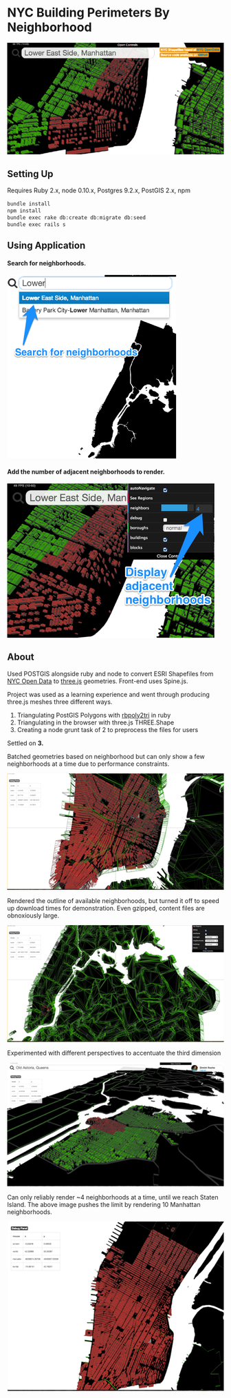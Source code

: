 
NYC Building Perimeters By Neighborhood
=======================================

![WebGL representation of New York City](public/readme/NbcLowerEastSideManhattan.png)

Setting Up
----------

Requires Ruby 2.x, node 0.10.x, Postgres 9.2.x, PostGIS 2.x, npm

```
bundle install
npm install
bundle exec rake db:create db:migrate db:seed
bundle exec rails s
```

Using Application
-----------------

#### Search for neighborhoods.

![Search Neighborhoods](public/readme/searchNeighborhoods.png)

#### Add the number of adjacent neighborhoods to render.

![Add number of neighbors to render](public/readme/howToAddNeighbors.png)

About
-----

Used POSTGIS alongside ruby and node to convert ESRI Shapefiles from [NYC Open Data](https://nycopendata.socrata.com/Facilities-and-Structures/Building-Perimeter-Outlines/r7fd-yd5e)
to [three.js](https://github.com/mrdoob/three.js/) geometries. Front-end uses Spine.js.

Project was used as a learning experience and went through producing three.js
meshes three different ways.

1. Triangulating PostGIS Polygons with [rbpoly2tri](https://github.com/dimroc/rbpoly2tri) in ruby
2. Triangulating in the browser with three.js THREE.Shape
3. Creating a node grunt task of 2 to preprocess the files for users

Settled on **3.**

Batched geometries based on neighborhood but can only show a few neighborhoods at a time due to performance constraints.

![Buildings in Neighborhoods](public/readme/buildingsInNeighborhoods.png)

Rendered the outline of available neighborhoods, but turned it off 
to speed up download times for demonstration. Even gzipped, content files are obnoxiously large.

![Wireframe of Neighborhoods](public/readme/neighborhoodsWireframe.png)

Experimented with different perspectives to accentuate the third dimension

![Angled Perspective](public/readme/anglePerspective.png)

Can only reliably render ~4 neighborhoods at a time, until we reach Staten Island. The above image pushes the limit by rendering 10 Manhattan neighborhoods.

![Neighborhood Limit](public/readme/neighborhoodLimit.png)
